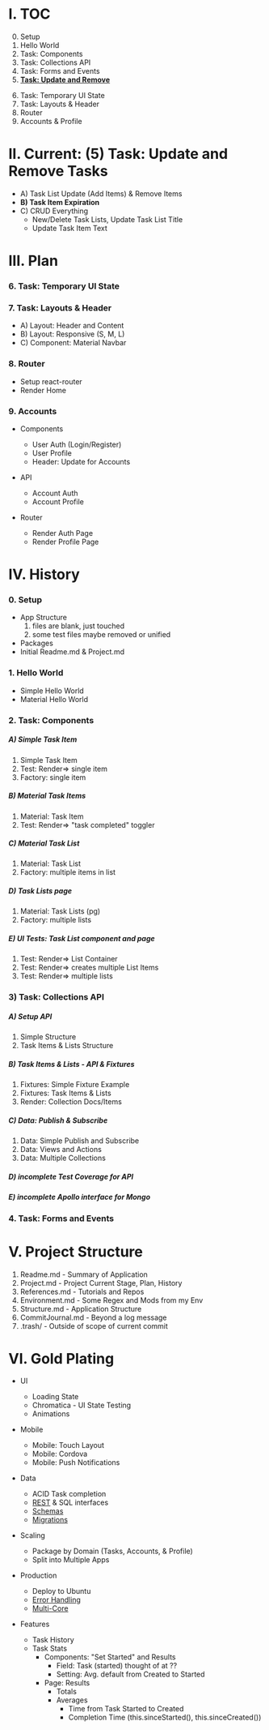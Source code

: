 # I. TOC
<ol start="0">
  <li>Setup</li>
  <li>Hello World</li>
  <li>Task: Components</li>
  <li>Task: Collections API</li>
  <li>Task: Forms and Events</li>
  <li><u><strong>Task: Update and Remove</strong></u></li>
</ol>
<ol start="6">
  <li>Task: Temporary UI State</li>
  <li>Task: Layouts & Header</li>
  <li>Router</li>
  <li>Accounts & Profile</li>
</ol>


# II. Current: (5) Task: Update and Remove Tasks
* A)  Task List Update (Add Items) & Remove Items
* <strong>B)  Task Item Expiration</strong>
* C)  CRUD Everything
  * New/Delete Task Lists, Update Task List Title
  * Update Task Item Text

# III. Plan
### 6. Task: Temporary UI State

### 7. Task: Layouts & Header
*  A) Layout:    Header and Content
*  B) Layout:    Responsive (S, M, L)
*  C) Component: Material Navbar

### 8. Router
* Setup react-router
* Render Home

### 9. Accounts
* Components
  * User Auth (Login/Register)
  * User Profile
  * Header: Update for Accounts

* API
  * Account Auth
  * Account Profile

* Router
  * Render Auth Page
  * Render Profile Page


# IV. History
### 0. Setup
* App Structure
  1. files are blank, just touched
  1. some test files maybe removed or unified
* Packages
* Initial Readme.md & Project.md

### 1. Hello World
* Simple Hello World
* Material Hello World

### 2. Task: Components
##### A) Simple Task Item
  1. Simple Task Item
  1. Test: Render=>     single item
  1. Factory:           single item

##### B) Material Task Items
  1. Material:            Task Item
  1. Test: Render=>       "task completed" toggler

##### C) Material Task List
  1. Material:            Task List
  1. Factory:             multiple items in list

##### D) Task Lists page
  1. Material:            Task Lists (pg)
  1. Factory:             multiple lists

##### E) UI Tests: Task List component and page
  1. Test: Render=>       List Container
  1. Test: Render=>       creates multiple List Items
  1. Test: Render=>       multiple lists

### 3) Task: Collections API
##### A)  Setup API
  1.  Simple Structure
  1.  Task Items & Lists Structure
##### B)  Task Items & Lists - API & Fixtures
  1.  Fixtures: Simple Fixture Example
  1.  Fixtures: Task Items & Lists
  1.  Render: Collection Docs/Items
##### C)  Data: Publish & Subscribe
  1.  Data: Simple Publish and Subscribe
  1.  Data: Views and Actions
  1.  Data: Multiple Collections
##### D)  **incomplete** Test Coverage for API
##### E)  **incomplete** Apollo interface for Mongo

### 4. Task: Forms and Events

# V. Project Structure
1. Readme.md         - Summary of Application
1. Project.md        - Project Current Stage, Plan, History
1. References.md     - Tutorials and Repos
1. Environment.md    - Some Regex and Mods from my Env
1. Structure.md      - Application Structure
1. CommitJournal.md  - Beyond a log message
1. .trash/           - Outside of scope of current commit


# VI. Gold Plating
* UI
  * Loading State
  * Chromatica - UI State Testing
  * Animations

* Mobile
  * Mobile: Touch Layout
  * Mobile: Cordova
  * Mobile: Push Notifications

* Data
  * ACID Task completion
  * [REST](http://guide.meteor.com/data-loading.html#rest-interop) & SQL interfaces
  * [Schemas](http://guide.meteor.com/collections.html#schemas)
  * [Migrations](http://guide.meteor.com/collections.html#migrations)

* Scaling
  * Package by Domain (Tasks, Accounts, & Profile)
  * Split into Multiple Apps

* Production
  * Deploy to Ubuntu
  * [Error Handling](http://guide.meteor.com/methods.html#errors)
  * [Multi-Core](https://meteorhacks.com/introducing-multi-core-support-for-meteor/)
* Features
  * Task History
  * Task Stats
    * Components: "Set Started" and Results
      * Field: Task (started) thought of at ??
      * Setting: Avg. default from Created to Started
    * Page: Results
      * Totals
      * Averages
        * Time from Task Started to Created
        * Completion Time (this.sinceStarted(), this.sinceCreated())
